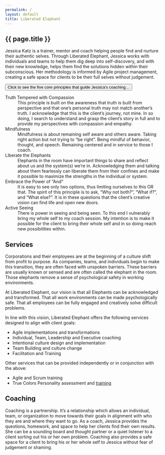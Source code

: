 ```yaml
---
permalink: /
layout: default
title: Liberated Elephant
---
```


<article markdown="1">
<h1 id="home">{{ page.title }}</h1>

Jessica Katz is a trainer, mentor and coach helping people find and nurture their authentic selves. Through Liberated Elephant, Jessica works with individuals and teams to help them dig deep into self-discovery, and with their new knowledge, helps them find the solutions hidden within their subconscious. Her methodology is informed by Agile project management, creating a safe space for clients to be their full selves without judgement.

<div class="ef-accordion-container">
  <button>Click to see the five core principles that guide Jessica's coaching&hellip;</button>
  <div class="ef-accordion-content collapsed">
    <dl>
      <dt>Truth Tempered with Compassion</dt>
      <dd>This principle is built on the awareness that truth is built from perspective and that one’s personal truth may not match another’s truth.  I acknowledge that this is the client’s journey, not mine. In so doing, I search to understand and grasp the client’s story in full and to provide my perspectives with compassion and empathy.</dd>
      <dt>Mindfulness</dt>
      <dd>Mindfulness is about remaining self aware and others aware.  Taking right action but not trying to “be right”.  Being mindful of behavior, thought, and speech.  Remaining centered and in service to those I coach.</dd>
      <dt>Liberate the Elephants</dt>
      <dd>Elephants in the room have important things to share and reflect about us and the system(s) we’re in. Acknowledging them and talking about them fearlessly can liberate them from their confines and make it possible to maximize the strengths in the individual or system.</dd>
      <dt>Embrace the Power of “And”</dt>
      <dd>It is easy to see only two options, thus limiting ourselves to this OR that. The spirit of this principle is to ask, “Why not both?”, “What if?”, and “What else?”. It is in these questions that the client’s creative vision can find life and open new doors.</dd>
      <dt>Active Seeing</dt>
      <dd>There is power in seeing and being seen.  To this end I vulnerably bring my whole self to my coach session.  My intention is to make it possible for the client to bring their whole self and in so doing reach new possibilities within.</dd>
    </dl>
  </div>
</div>

  
<section markdown="1">
<h2 id="services">Services</h2>

Corporations and their employees are at the beginning of a culture shift from profit to purpose. As companies, teams, and individuals begin to make this transition, they are often faced with unspoken barriers. These barriers are usually known or sensed and are often called the elephant in the room. Those elephants remove a sense of psychological safety in working environments.

At Liberated Elephant, our vision is that all Elephants can be acknowledged and transformed. That all work environments can be made psychologically safe. That all employees can be fully engaged and creatively solve difficult problems. 

In line with this vision, Liberated Elephant offers the following services designed to align with client goals: 

- Agile implementations and transformations 
- Individual, Team, Leadership and Executive coaching 
- Intentional culture design and implementation 
- Team Building and culture change
- Facilitation and Training 

Other services that can be provided independently or in conjunction with the above:

- Agile and Scrum training 
- True Colors Personality assessment and [training](https://truecolorsintl.com)
</section>

<section markdown="1">
<h2 id="coaching">Coaching</h2>

Coaching is a partnership. It’s a relationship which allows an individual, team, or organization to move towards their goals in alignment with who they are and where they want to go.  As a coach, Jessica provides the questions, homework, and space to help her clients find their own results. She can be a sounding board and thought partner or a quiet listener to a client sorting  out his or her own problem. Coaching also provides a safe space for a client to bring his or her whole self to Jessica without fear of judgement or shaming.

</section>
</article>
